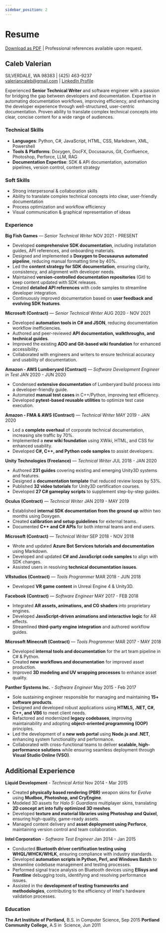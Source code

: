 ```yaml
---
sidebar_position: 2
---
```


# Resume

<FAIcon icon="fa-solid fa-file-pdf" size="1.5x" /> [Download as PDF](../static/files/caleb_valerian_resume.pdf) | Professional references available upon request.

## Caleb Valerian                                   
SILVERDALE, WA 98383 | (425) 463-9237 <br />
[valeriancaleb@gmail.com](mailto:valeriancaleb@gmail.com) | <FAIcon icon="fa-brands fa-linkedin" size="1x" /> [LinkedIn Profile](https://www.linkedin.com/in/caleb-valerian/)

Experienced **Senior Technical Writer** and software engineer with a passion for bridging the gap between developers and documentation. Expertise in automating documentation workflows, improving efficiency, and enhancing the developer experience through well-structured, user-centric documentation. Proven ability to translate complex technical concepts into clear, concise content for a wide range of audiences.

### Technical Skills

- **Languages**: Python, C#, JavaScript, HTML, CSS, Markdown, XML, Powershell
- **Tools & Platforms**: Doxygen, DocFX, Docusaurus, Git, Confluence, Photoshop, Perforce, LLM, RAG
- **Documentation Expertise**: SDK & API documentation, automation pipelines, version control, content strategy

### Soft Skills

- Strong interpersonal & collaboration skills
- Ability to translate complex technical concepts into clear, user-friendly documentation
- Process optimization and workflow efficiency
- Visual communication & graphical representation of ideas

### Experience

**Big Fish Games** — _Senior Technical Writer_
NOV 2021 - PRESENT

- Developed **comprehensive SDK documentation**, including installation guides, API references, and onboarding materials.
- Designed and implemented a **Doxygen to Docusaurus automated pipeline**, reducing manual formatting time by 40%.
- Led the **content strategy for SDK documentation**, ensuring clarity, consistency, and alignment with developer needs.
- Maintained **version-controlled documentation repositories** (Git) to keep content updated with SDK releases.
- Created **detailed API references** with code samples to streamline developer integration.
- Continuously improved documentation based on **user feedback and evolving SDK features**.

**Microsoft (Contract)** — _Senior Technical Writer_
AUG 2020 - NOV 2021

- Developed **automation tools in C# and JSON**, reducing documentation workflow inefficiencies.
- Authored and peer-reviewed **API documentation, walkthroughs, and technical guides**.
- Improved the existing **ADO and Git-based wiki foundation** for enhanced accessibility.
- Collaborated with engineers and writers to ensure technical accuracy and usability of documentation.

**Amazon - AWS Lumberyard (Contract)** — _Software Development Engineer in Test_
JAN 2020 - JUN 2020

- Condensed **extensive documentation** of Lumberyard build process into a developer-friendly guide.
- Automated **manual test cases** in C++/Python, improving test efficiency.
- Developed **pytest-based reusable utilities** to optimize test case execution.

**Amazon - FMA & AWS (Contract)** — _Technical Writer_
MAY 2019 - JAN 2020

- Led a **complete overhaul** of corporate technical documentation, increasing site traffic by 70%.
- Implemented a **new wiki foundation** using XWiki, HTML, and CSS for enhanced usability.
- Developed **C#, C++, and Python code samples** to assist developers.

**Unity Technologies (Freelance)** — _Technical Writer_
JUL 2018 - JAN 2020

- Authored **231 guides** covering existing and emerging Unity3D systems and features.
- Designed a **documentation template** that reduced review loops by 53%.
- Published **32 video tutorials** for Unity3D certification courses.
- Developed **27 C# gameplay scripts** to supplement step-by-step guides.

**Oculus (Contract)** — _Technical Writer_
JAN 2019 - MAY 2019

- Established **internal SDK documentation from the ground up** within two months using Doxygen.
- Created **calibration and setup guidelines** for external teams.
- Documented **C++ and C# APIs** for both internal teams and end users.

**Microsoft (Contract)** — _Technical Writer_
SEP 2018 - NOV 2018

- Wrote and updated **Azure Bot Services tutorials and documentation** using Markdown.
- Developed and updated **C# and JavaScript code samples** to align with SDK changes.
- Assisted users in resolving **technical documentation issues**.

**VRstudios (Contract)** — _Tools Programmer_
MAR 2018 - JUN 2018
- Developed **VR game content** in Unreal Engine 4 & Unity3D.

**Facebook (Contract)** — _Software Engineer_
MAY 2017 - FEB 2018

- Integrated **AR assets, animations, and CG shaders** into proprietary engines.
- Developed **JavaScript-driven animations and interactive logic** for AR effects.
- Streamlined **third-party engine integration** and authored workflow guides.

**Microsoft Minecraft (Contract)** — _Tools Programmer_
MAR 2017 - MAY 2018

- Developed **internal tools and documentation** for the art team pipeline in C# & Python.
- Created **new workflows and documentation** for improved asset production.
- Improved **3D modeling and UV wrapping processes** to enhance asset quality.

**Panther Systems Inc.** - _Software Engineer_
May 2015 - Feb 2017

- Sole sustaining engineer responsible for managing and maintaining **15+ software products**.
- Designed and developed robust applications using **HTML5, .NET, C#, C++, and VB6** to meet client needs.
- Refactored and modernized **legacy codebases**, improving maintainability and adopting **object-oriented programming (OOP)** principles.
- Led the development of a **new web portal** using **Node.js and .NET**, enhancing system functionality and performance.
- Collaborated with cross-functional teams to deliver **scalable, high-performance solutions** while ensuring seamless deployment through **Visual Studio Online (VSO)**.

## Additional Experience

**Liquid Development** - _Technical Artist_
Nov 2014 - Mar 2015

- Created **physically based rendering (PBR)** weapon skins for _Evolve_ using **Mudbox, Photoshop, and CryEngine**.
- Modeled 3D assets for _Halo 5: Guardians_ multiplayer skins, translating **2D concept art into fully optimized 3D meshes**.
- Developed **texture and material libraries using Photoshop and Quixel**, ensuring high-quality, game-ready assets.
- Managed content delivery and **asset deployment using Perforce**, maintaining version control and team collaboration.
        
**Intel Corporation** - _Software Test Engineer_
Jan 2014 - Jan 2015

- Conducted **Bluetooth driver certification testing using WHQL/WHCK/WHLK**, ensuring compliance with industry standards.
- Developed **automation scripts in Python, Perl, and Windows Batch** to streamline codebase management and testing processes.
- Performed signal trace analysis on Bluetooth devices using **Ellisys and Frontline** debugging tools, identifying and resolving performance issues.
- Assisted in the **development of testing frameworks and methodologies**, contributing to the efficiency of Intel's hardware validation processes.

### Education

**The Art Institute of Portland,** B.S. in Computer Science, Sep 2015
**Portland Community College,** A.S in  Science, Jun 2011
